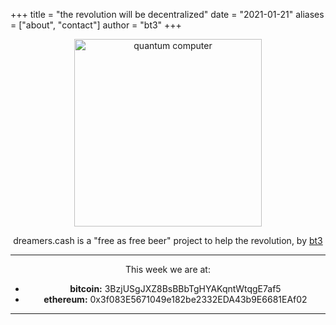 +++
title = "the revolution will be decentralized"
date = "2021-01-21"
aliases = ["about", "contact"]
author = "bt3"
+++

<center>

<img src="/img/pc.png" alt="quantum computer"  width="300"/>


dreamers.cash is a "free as free beer" project to help the revolution, by <a href="https://keybase.io/bt3gl">bt3</a></b>



---
This week we are at:

* **bitcoin:** 3BzjUSgJXZ8BsBBbTgHYAKqntWtqgE7af5
* **ethereum:** 0x3f083E5671049e182be2332EDA43b9E6681EAf02

---